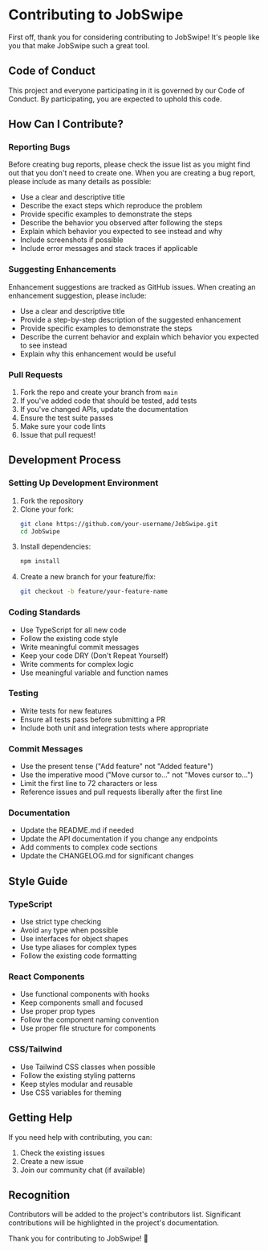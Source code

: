# Contributing to JobSwipe

First off, thank you for considering contributing to JobSwipe! It's people like you that make JobSwipe such a great tool.

## Code of Conduct

This project and everyone participating in it is governed by our Code of Conduct. By participating, you are expected to uphold this code.

## How Can I Contribute?

### Reporting Bugs

Before creating bug reports, please check the issue list as you might find out that you don't need to create one. When you are creating a bug report, please include as many details as possible:

* Use a clear and descriptive title
* Describe the exact steps which reproduce the problem
* Provide specific examples to demonstrate the steps
* Describe the behavior you observed after following the steps
* Explain which behavior you expected to see instead and why
* Include screenshots if possible
* Include error messages and stack traces if applicable

### Suggesting Enhancements

Enhancement suggestions are tracked as GitHub issues. When creating an enhancement suggestion, please include:

* Use a clear and descriptive title
* Provide a step-by-step description of the suggested enhancement
* Provide specific examples to demonstrate the steps
* Describe the current behavior and explain which behavior you expected to see instead
* Explain why this enhancement would be useful

### Pull Requests

1. Fork the repo and create your branch from `main`
2. If you've added code that should be tested, add tests
3. If you've changed APIs, update the documentation
4. Ensure the test suite passes
5. Make sure your code lints
6. Issue that pull request!

## Development Process

### Setting Up Development Environment

1. Fork the repository
2. Clone your fork:
   ```bash
   git clone https://github.com/your-username/JobSwipe.git
   cd JobSwipe
   ```
3. Install dependencies:
   ```bash
   npm install
   ```
4. Create a new branch for your feature/fix:
   ```bash
   git checkout -b feature/your-feature-name
   ```

### Coding Standards

* Use TypeScript for all new code
* Follow the existing code style
* Write meaningful commit messages
* Keep your code DRY (Don't Repeat Yourself)
* Write comments for complex logic
* Use meaningful variable and function names

### Testing

* Write tests for new features
* Ensure all tests pass before submitting a PR
* Include both unit and integration tests where appropriate

### Commit Messages

* Use the present tense ("Add feature" not "Added feature")
* Use the imperative mood ("Move cursor to..." not "Moves cursor to...")
* Limit the first line to 72 characters or less
* Reference issues and pull requests liberally after the first line

### Documentation

* Update the README.md if needed
* Update the API documentation if you change any endpoints
* Add comments to complex code sections
* Update the CHANGELOG.md for significant changes

## Style Guide

### TypeScript

* Use strict type checking
* Avoid `any` type when possible
* Use interfaces for object shapes
* Use type aliases for complex types
* Follow the existing code formatting

### React Components

* Use functional components with hooks
* Keep components small and focused
* Use proper prop types
* Follow the component naming convention
* Use proper file structure for components

### CSS/Tailwind

* Use Tailwind CSS classes when possible
* Follow the existing styling patterns
* Keep styles modular and reusable
* Use CSS variables for theming

## Getting Help

If you need help with contributing, you can:

1. Check the existing issues
2. Create a new issue
3. Join our community chat (if available)

## Recognition

Contributors will be added to the project's contributors list. Significant contributions will be highlighted in the project's documentation.

Thank you for contributing to JobSwipe! 🎉 
